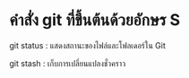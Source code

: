 # คำสั่ง git ที่ขึ้นต้นด้วยอักษร S
git status : แสดงสถานะของไฟล์และโฟลเดอร์ใน Git

git stash : เก็บการเปลี่ยนแปลงชั่วคราว
